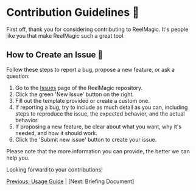 # Contribution Guidelines 📝

First off, thank you for considering contributing to ReelMagic. It's people like you that make ReelMagic such a great tool.

## How to Create an Issue 🐞

Follow these steps to report a bug, propose a new feature, or ask a question:

1. Go to the [Issues](https://github.com/username/reelmagic/issues) page of the ReelMagic repository.
2. Click the green 'New Issue' button on the right.
3. Fill out the template provided or create a custom one.
4. If reporting a bug, try to include as much detail as you can, including steps to reproduce the issue, the expected behavior, and the actual behavior.
5. If proposing a new feature, be clear about what you want, why it's needed, and how it should work.
6. Click the 'Submit new issue' button to create your issue.

Please note that the more information you can provide, the better we can help you. 

Looking forward to your contributions!

[Previous: Usage Guide](https://github.com/rushtix/reelmagic/blob/main/docs/usage-guide.md) | [Next: Briefing Document]



